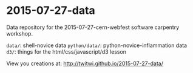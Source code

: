 # 2015-07-27-data
Data repository for the 2015-07-27-cern-webfest software carpentry workshop.

`data/`: shell-novice data
`python/data/`: python-novice-inflammation data
`d3/`: things for the html/css/javascript/d3 lesson

View you creations at: <http://twitwi.github.io/2015-07-27-data/>



